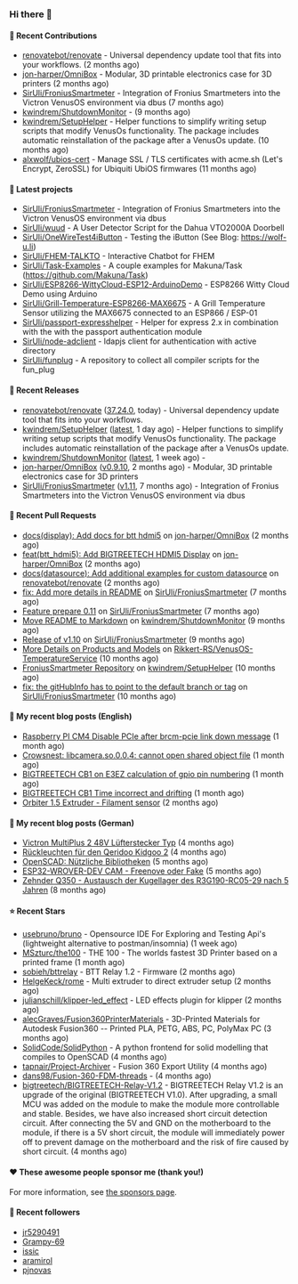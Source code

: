 ### Hi there 👋

#### 👷 Recent Contributions

- [renovatebot/renovate](https://github.com/renovatebot/renovate) - Universal dependency update tool that fits into your workflows. (2 months ago)
- [jon-harper/OmniBox](https://github.com/jon-harper/OmniBox) - Modular, 3D printable electronics case for 3D printers (2 months ago)
- [SirUli/FroniusSmartmeter](https://github.com/SirUli/FroniusSmartmeter) - Integration of Fronius Smartmeters into the Victron VenusOS environment via dbus (7 months ago)
- [kwindrem/ShutdownMonitor](https://github.com/kwindrem/ShutdownMonitor) -  (9 months ago)
- [kwindrem/SetupHelper](https://github.com/kwindrem/SetupHelper) - Helper functions to simplify writing setup scripts that modify VenusOs functionality. The package includes automatic reinstallation of the package after a VenusOs update. (10 months ago)
- [alxwolf/ubios-cert](https://github.com/alxwolf/ubios-cert) - Manage SSL / TLS certificates with acme.sh (Let&#39;s Encrypt, ZeroSSL) for Ubiquiti UbiOS firmwares (11 months ago)

#### 🌱 Latest projects

- [SirUli/FroniusSmartmeter](https://github.com/SirUli/FroniusSmartmeter) - Integration of Fronius Smartmeters into the Victron VenusOS environment via dbus
- [SirUli/wuud](https://github.com/SirUli/wuud) - A User Detector Script for the Dahua VTO2000A Doorbell
- [SirUli/OneWireTest4iButton](https://github.com/SirUli/OneWireTest4iButton) - Testing the iButton (See Blog: https://wolf-u.li)
- [SirUli/FHEM-TALKTO](https://github.com/SirUli/FHEM-TALKTO) - Interactive Chatbot for FHEM
- [SirUli/Task-Examples](https://github.com/SirUli/Task-Examples) - A couple examples for Makuna/Task (https://github.com/Makuna/Task)
- [SirUli/ESP8266-WittyCloud-ESP12-ArduinoDemo](https://github.com/SirUli/ESP8266-WittyCloud-ESP12-ArduinoDemo) - ESP8266 Witty Cloud Demo using Arduino
- [SirUli/Grill-Temperature-ESP8266-MAX6675](https://github.com/SirUli/Grill-Temperature-ESP8266-MAX6675) - A Grill Temperature Sensor utilizing the MAX6675 connected to an ESP866 / ESP-01
- [SirUli/passport-expresshelper](https://github.com/SirUli/passport-expresshelper) - Helper for express 2.x in combination with the with the passport authentication module
- [SirUli/node-adclient](https://github.com/SirUli/node-adclient) - ldapjs client for authentication with active directory
- [SirUli/funplug](https://github.com/SirUli/funplug) - A repository to collect all compiler scripts for the fun_plug

#### 🔭 Recent Releases

- [renovatebot/renovate](https://github.com/renovatebot/renovate) ([37.24.0](https://github.com/renovatebot/renovate/releases/tag/37.24.0), today) - Universal dependency update tool that fits into your workflows.
- [kwindrem/SetupHelper](https://github.com/kwindrem/SetupHelper) ([latest](https://github.com/kwindrem/SetupHelper/releases/tag/latest), 1 day ago) - Helper functions to simplify writing setup scripts that modify VenusOs functionality. The package includes automatic reinstallation of the package after a VenusOs update.
- [kwindrem/ShutdownMonitor](https://github.com/kwindrem/ShutdownMonitor) ([latest](https://github.com/kwindrem/ShutdownMonitor/releases/tag/latest), 1 week ago) - 
- [jon-harper/OmniBox](https://github.com/jon-harper/OmniBox) ([v0.9.10](https://github.com/jon-harper/OmniBox/releases/tag/v0.9.10), 2 months ago) - Modular, 3D printable electronics case for 3D printers
- [SirUli/FroniusSmartmeter](https://github.com/SirUli/FroniusSmartmeter) ([v1.11](https://github.com/SirUli/FroniusSmartmeter/releases/tag/v1.11), 7 months ago) - Integration of Fronius Smartmeters into the Victron VenusOS environment via dbus

#### 🔨 Recent Pull Requests

- [docs(display): Add docs for btt hdmi5](https://github.com/jon-harper/OmniBox/pull/129) on [jon-harper/OmniBox](https://github.com/jon-harper/OmniBox) (2 months ago)
- [feat(btt_hdmi5): Add BIGTREETECH HDMI5 Display](https://github.com/jon-harper/OmniBox/pull/128) on [jon-harper/OmniBox](https://github.com/jon-harper/OmniBox) (2 months ago)
- [docs(datasource): Add additional examples for custom datasource](https://github.com/renovatebot/renovate/pull/23558) on [renovatebot/renovate](https://github.com/renovatebot/renovate) (2 months ago)
- [fix: Add more details in README](https://github.com/SirUli/FroniusSmartmeter/pull/12) on [SirUli/FroniusSmartmeter](https://github.com/SirUli/FroniusSmartmeter) (7 months ago)
- [Feature prepare 0.11](https://github.com/SirUli/FroniusSmartmeter/pull/11) on [SirUli/FroniusSmartmeter](https://github.com/SirUli/FroniusSmartmeter) (7 months ago)
- [Move README to Markdown](https://github.com/kwindrem/ShutdownMonitor/pull/3) on [kwindrem/ShutdownMonitor](https://github.com/kwindrem/ShutdownMonitor) (9 months ago)
- [Release of v1.10](https://github.com/SirUli/FroniusSmartmeter/pull/7) on [SirUli/FroniusSmartmeter](https://github.com/SirUli/FroniusSmartmeter) (9 months ago)
- [More Details on Products and Models](https://github.com/Rikkert-RS/VenusOS-TemperatureService/pull/2) on [Rikkert-RS/VenusOS-TemperatureService](https://github.com/Rikkert-RS/VenusOS-TemperatureService) (10 months ago)
- [FroniusSmartmeter Repository](https://github.com/kwindrem/SetupHelper/pull/31) on [kwindrem/SetupHelper](https://github.com/kwindrem/SetupHelper) (10 months ago)
- [fix: the gitHubInfo has to point to the default branch or tag](https://github.com/SirUli/FroniusSmartmeter/pull/4) on [SirUli/FroniusSmartmeter](https://github.com/SirUli/FroniusSmartmeter) (10 months ago)

#### 📜 My recent blog posts (English)

- [Raspberry PI CM4 Disable PCIe after brcm-pcie link down message](https://wolf-u.li/raspberry-pi-cm4-disable-pcie/) (1 month ago)
- [Crowsnest: libcamera.so.0.0.4: cannot open shared object file](https://wolf-u.li/en/crowsnest-libcamera-so-0-0-4-cannot-open-shared-object-file/) (1 month ago)
- [BIGTREETECH CB1 on E3EZ calculation of gpio pin numbering](https://wolf-u.li/en/bigtreetech-cb1-on-e3ez-calculation-of-gpio-pin-numbering/) (1 month ago)
- [BIGTREETECH CB1 Time incorrect and drifting](https://wolf-u.li/en/bigtreetech-cb1-time-incorrect-and-drifting/) (1 month ago)
- [Orbiter 1.5 Extruder - Filament sensor](https://wolf-u.li/en/orbiter-1-5-extruder-filament-sensor/) (2 months ago)

#### 📜 My recent blog posts (German)

- [Victron MultiPlus 2 48V Lüfterstecker Typ](https://wolf-u.li/victron-multiplus-2-48v-luefterstecker-typ/) (4 months ago)
- [Rückleuchten für den Qeridoo Kidgoo 2](https://wolf-u.li/rueckleuchten-fuer-den-qeridoo-kidgoo-2/) (4 months ago)
- [OpenSCAD: Nützliche Bibliotheken](https://wolf-u.li/openscad-nuetzliche-bibliotheken/) (5 months ago)
- [ESP32-WROVER-DEV CAM - Freenove oder Fake](https://wolf-u.li/esp32-wrover-dev-freenove-oder-fake/) (5 months ago)
- [Zehnder Q350 - Austausch der Kugellager des R3G190-RC05-29 nach 5 Jahren](https://wolf-u.li/zehnder-q350-kugellager-tausch/) (8 months ago)

#### ⭐ Recent Stars

- [usebruno/bruno](https://github.com/usebruno/bruno) - Opensource IDE For Exploring and Testing Api&#39;s (lightweight alternative to postman/insomnia) (1 week ago)
- [MSzturc/the100](https://github.com/MSzturc/the100) - THE 100 - The worlds fastest 3D Printer based on a printed frame (1 month ago)
- [sobieh/bttrelay](https://github.com/sobieh/bttrelay) - BTT Relay 1.2 - Firmware (2 months ago)
- [HelgeKeck/rome](https://github.com/HelgeKeck/rome) - Multi extruder to direct extruder setup (2 months ago)
- [julianschill/klipper-led_effect](https://github.com/julianschill/klipper-led_effect) - LED effects plugin for klipper (2 months ago)
- [alecGraves/Fusion360PrinterMaterials](https://github.com/alecGraves/Fusion360PrinterMaterials) - 3D-Printed Materials for Autodesk Fusion360 -- Printed PLA, PETG, ABS, PC, PolyMax PC (3 months ago)
- [SolidCode/SolidPython](https://github.com/SolidCode/SolidPython) - A python frontend for solid modelling that compiles to OpenSCAD (4 months ago)
- [tapnair/Project-Archiver](https://github.com/tapnair/Project-Archiver) - Fusion 360 Export Utility (4 months ago)
- [dans98/Fusion-360-FDM-threads](https://github.com/dans98/Fusion-360-FDM-threads) -  (4 months ago)
- [bigtreetech/BIGTREETECH-Relay-V1.2](https://github.com/bigtreetech/BIGTREETECH-Relay-V1.2) - BIGTREETECH Relay V1.2 is an upgrade of the original (BIGTREETECH V1.0). After upgrading, a small MCU was added on the module to make the module more controllable and stable. Besides, we have also increased short circuit detection circuit. After connecting the 5V and GND on the motherboard to the module, if there is a 5V short circuit, the module will immediately power off to prevent damage on the motherboard and the risk of fire caused by short circuit. (4 months ago)

#### ❤️ These awesome people sponsor me (thank you!)


For more information, see [the sponsors page](https://github.com/sponsors/SirUli/).

#### 👯 Recent followers

- [jr5290491](https://github.com/jr5290491)
- [Grampy-69](https://github.com/Grampy-69)
- [issic](https://github.com/issic)
- [aramirol](https://github.com/aramirol)
- [pjnovas](https://github.com/pjnovas)
